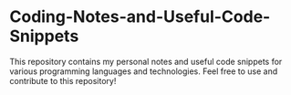 # Coding-Notes-and-Useful-Code-Snippets
This repository contains my personal notes and useful code snippets for various programming languages and technologies. Feel free to use and contribute to this repository!
